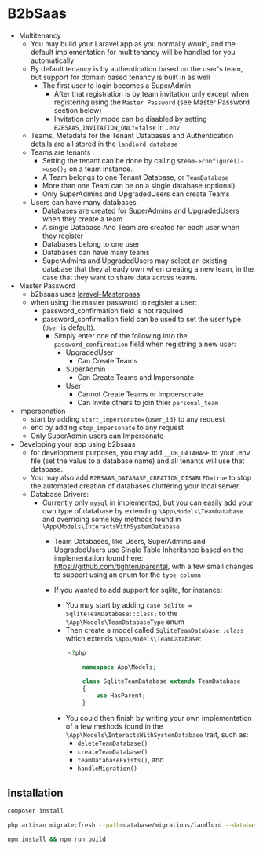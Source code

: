 # B2bSaas

- Multitenancy
  - You may build your Laravel app as you normally would, and the default implementation for multitenancy will be handled for you automatically
  - By default tenancy is by authentication based on the user's team, but support for domain based tenancy is built in as well
    - The first user to login becomes a SuperAdmin
      - After that registration is by team invitation only except when registering using the `Master Password` (see Master Password section below)
      - Invitation only mode can be disabled by setting `B2BSAAS_INVITATION_ONLY=false` in `.env` 
  - Teams, Metadata for the Tenant Databases and Authentication details are all stored in the `landlord database`
  - Teams are tenants
    - Setting the tenant can be done by calling `$team->configure()->use();` on a team instance.
    - A Team belongs to one Tenant Database, or `TeamDatabase`
    - More than one Team can be on a single database (optional)
    - Only SuperAdmins and UpgradedUsers can create Teams
  - Users can have many databases
    - Databases are created for SuperAdmins and UpgradedUsers when they create a team
    - A single Database And Team are created for each user when they register
    - Databases belong to one user
    - Databases can have many teams
    - SuperAdmins and UpgradedUsers may select an existing database that they already own when creating a new team, in the case that they want to share data across teams.
- Master Password
  - b2bsaas uses [laravel-Masterpass]([https://github.com/imanghafoori1/laravel-MasterPass)
  - when using the master password to register a user:
    - password_confirmation field is not required
    - password_confirmation field can be used to set the user type (`User` is default).
      - Simply enter one of the following into the `password_confirmation` field when registring a new user:
        - UpgradedUser
          - Can Create Teams
        - SuperAdmin
          - Can Create Teams and Impersonate
        - User
          - Cannot Create Teams or Impoersonate
          - Can Invite others to join thier `personal_team`
- Impersonation
  - start by adding `start_impersonate={user_id}` to any request
  - end by adding `stop_impersonate` to any request
  - Only SuperAdmin users can Impersonate
- Developing your app using b2bsaas
  - for development purposes, you may add `__DB_DATABASE` to your .env file (set the value to a database name) and all tenants will use that database.
  - You may also add `B2BSAAS_DATABASE_CREATION_DISABLED=true` to stop the automated creation of databases cluttering your local server.
  - Database Drivers:
    - Currently only `mysql` in implemented, but you can easily add your own type of database by extending `\App\Models\TeamDatabase` and overriding some key methods found in `\App\Models\InteractsWithSystemDatabase`
      - Team Databases, like Users, SuperAdmins and UpgradedUsers use Single Table Inheritance based on the implementation found here: <https://github.com/tighten/parental>, with a few small changes to support using an enum for the `type column`
      - If you wanted to add support for sqlite, for instance: 
        - You may start by adding `case Sqlite = SqliteTeamDatabase::class;` to the `\App\Models\TeamDatabaseType` enum
        - Then create a model called `SqliteTeamDatabase::class` which extends `\App\Models\TeamDatabase`:

        ```php
            <?php

                namespace App\Models;

                class SqliteTeamDatabase extends TeamDatabase
                {
                    use HasParent;
                }
        ```

        - You could then finish by writing your own implementation of a few methods found in the `\App\Models\InteractsWithSystemDatabase` trait, such as:
          - `deleteTeamDatabase()`
          - `createTeamDatabase()`
          - `teamDatabaseExists()`, and
          - `handleMigration()`

## Installation

```bash
composer install
```

```bash
php artisan migrate:fresh --path=database/migrations/landlord --database=landlord
```

```bash
npm install && npm run build
```
